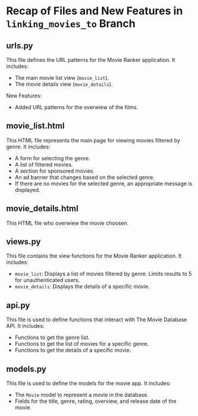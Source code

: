 # Recap of Files and New Features in `linking_movies_to` Branch

## urls.py
This file defines the URL patterns for the Movie Ranker application. It includes:
- The main movie list view (`movie_list`).
- The movie details view (`movie_details`).

New Features:
- Added URL patterns for the overwiew of the films.

## movie_list.html
This HTML file represents the main page for viewing movies filtered by genre. It includes:
- A form for selecting the genre.
- A list of filtered movies.
- A section for sponsored movies.
- An ad banner that changes based on the selected genre.
- If there are no movies for the selected genre, an appropriate message is displayed.

## movie_details.html
This HTML file who overwiew the movie choosen.

## views.py
This file contains the view functions for the Movie Ranker application. It includes:
- `movie_list`: Displays a list of movies filtered by genre. Limits results to 5 for unauthenticated users.
- `movie_details`: Displays the details of a specific movie.

## api.py
This file is used to define functions that interact with The Movie Database API. It includes:
- Functions to get the genre list.
- Functions to get the list of movies for a specific genre.
- Functions to get the details of a specific movie.

## models.py
This file is used to define the models for the movie app. It includes:
- The `Movie` model to represent a movie in the database.
- Fields for the title, genre, rating, overview, and release date of the movie.


